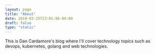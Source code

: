 ```yaml
---
layout: page
title: "About"
date: 2019-03-25T23:01:06-04:00
draft: false
type: "static"
---
```

This is Dan Cardamore's blog where I'll cover technology topics such as devops, kubernetes, golang and web technologies.

